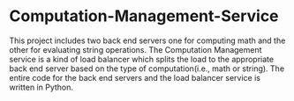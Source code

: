 # Computation-Management-Service
This project includes two back end servers one for computing math and the other for evaluating string operations. The Computation Management service is a kind of load balancer which splits the load to the appropriate back end server based on the type of computation(i.e., math or string).
The entire code for the back end servers and the load balancer service is written in Python.
